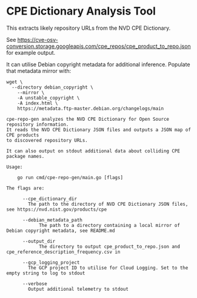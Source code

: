 # CPE Dictionary Analysis Tool

This extracts likely repository URLs from the NVD CPE Dictionary.

See
https://cve-osv-conversion.storage.googleapis.com/cpe_repos/cpe_product_to_repo.json
for example output.

It can utilise Debian copyright metadata for additional inference. Populate that
metadata mirror with:

```
wget \
  --directory debian_copyright \
    --mirror \
    -A unstable_copyright \
    -A index.html \
    https://metadata.ftp-master.debian.org/changelogs/main
```

```
cpe-repo-gen analyzes the NVD CPE Dictionary for Open Source repository information.
It reads the NVD CPE Dictionary JSON files and outputs a JSON map of CPE products
to discovered repository URLs.

It can also output on stdout additional data about colliding CPE package names.

Usage:

    go run cmd/cpe-repo-gen/main.go [flags]

The flags are:

      --cpe_dictionary_dir
        The path to the directory of NVD CPE Dictionary JSON files, see https://nvd.nist.gov/products/cpe

      --debian_metadata_path
            The path to a directory containing a local mirror of Debian copyright metadata, see README.md

      --output_dir
            The directory to output cpe_product_to_repo.json and cpe_reference_description_frequency.csv in

      --gcp_logging_project
        The GCP project ID to utilise for Cloud Logging. Set to the empty string to log to stdout

      --verbose
        Output additional telemetry to stdout
```
